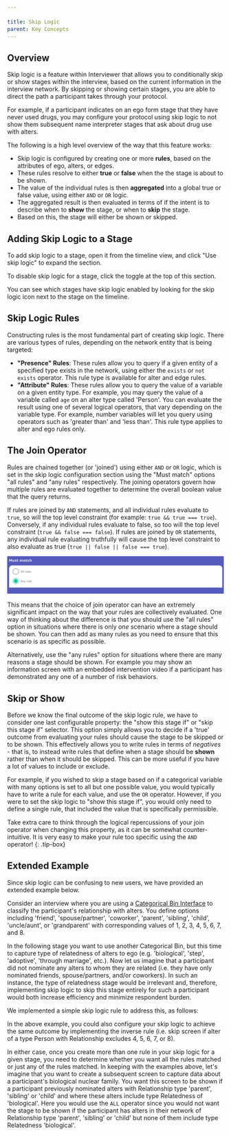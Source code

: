 ```yaml
---

title: Skip Logic
parent: Key Concepts
---
```

## Overview

Skip logic is a feature within Interviewer that allows you to conditionally skip or show stages within the interview, based on the current information in the interview network. By skipping or showing certain stages, you are able to direct the path a participant takes through your protocol.

For example, if a participant indicates on an ego form stage that they have never used drugs, you may configure your protocol using skip logic to not show them subsequent name interpreter stages that ask about drug use with alters.

The following is a high level overview of the way that this feature works:

- Skip logic is configured by creating one or more **rules**, based on the attributes of ego, alters, or edges.
- These rules resolve to either **true** or **false** when the the stage is about to be shown.
- The value of the individual rules is then **aggregated** into a global true or false value, using either `AND` or `OR` logic.
- The aggregated result is then evaluated in terms of if the intent is to describe when to **show** the stage, or when to **skip** the stage.
- Based on this, the stage will either be shown or skipped.

## Adding Skip Logic to a Stage

To add skip logic to a stage, open it from the timeline view, and click "Use skip logic" to expand the section.

[](./assets/img/key-concepts/skip-logic/skip-logic-section.png)

To disable skip logic for a stage, click the toggle at the top of this section.

You can see which stages have skip logic enabled by looking for the skip logic icon next to the stage on the timeline.

[](./assets/img/key-concepts/skip-logic/skip-icon.png)

## Skip Logic Rules

Constructing rules is the most fundamental part of creating skip logic. There are various types of rules, depending on the network entity that is being targeted:

- **"Presence" Rules**: These rules allow you to query if a given entity of a specified type exists in the network, using either the `exists` or `not exists` operator. This rule type is available for alter and edge rules.
- **"Attribute" Rules**: These rules allow you to query the value of a variable on a given entity type. For example, you may query the value of a variable called `age` on an alter type called 'Person'. You can evaluate the result using one of several logical operators, that vary depending on the variable type. For example, number variables will let you query using operators such as 'greater than' and 'less than'. This rule type applies to alter and ego rules only.

## The Join Operator

Rules are chained together (or 'joined') using either `AND` or `OR` logic, which is set in the skip logic configuration section using the "Must match" options "all rules" and "any rules" respectively. The joining operators govern how multiple rules are evaluated together to determine the overall boolean value that the query returns.

If rules are joined by `AND` statements, and all individual rules evaluate to `true`, so will the top level constraint (for example: `true && true === true`). Conversely, if any individual rules evaluate to false, so too will the top level constraint (`true && false === false`). If rules are joined by `OR` statements, any individual rule evaluating truthfully will cause the top level constraint to also evaluate as true (`true || false || false === true`).

![image](/assets/img/key-concepts/skip-logic/must-match.png)

This means that the choice of join operator can have an extremely significant impact on the way that your rules are collectively evaluated. One way of thinking about the difference is that you should use the "all rules" option in situations where there is only *one* scenario where a stage should be shown. You can then add as many rules as you need to ensure that this scenario is as specific as possible.

Alternatively, use the "any rules" option for situations where there are many reasons a stage should be shown. For example you may show an information screen with an embedded intervention video if a participant has demonstrated any one of a number of risk behaviors.

## Skip or Show

Before we know the final outcome of the skip logic rule, we have to consider one last configurable property: the "show this stage if" or "skip this stage if" selector. This option simply allows you to decide if a 'true' outcome from evaluating your rules should cause the stage to be skipped or to be shown. This effectively allows you to write rules in terms of _negatives_ - that is, to instead write rules that define when a stage should be **shown** rather than when it should be skipped. This can be more useful if you have a lot of values to include or exclude.

For example, if you wished to skip a stage based on if a categorical variable with many options is set to all but one possible value, you would typically have to write a rule for each value, and use the `OR` operator. However, if you were to set the skip logic to "show this stage if", you would only need to define a single rule, that included the value that is specifically permissible.

Take extra care to think through the logical repercussions of your join operator when changing this property, as it can be somewhat counter-intuitive. It is very easy to make your rule too specific using the `AND` operator!
{: .tip-box}

## Extended Example

Since skip logic can be confusing to new users, we have provided an extended example below.

Consider an interview where you are using a [Categorical Bin Interface](../../interface-documentation/categorical-bin) to classify the participant's relationship with alters. You define options including 'friend', 'spouse/partner', 'coworker', 'parent', 'sibling', 'child', 'uncle/aunt', or 'grandparent' with corresponding values of 1, 2, 3, 4, 5, 6, 7, and 8.

[](./assets/img/key-concepts/skip-logic/categorical-variable.png)

In the following stage you want to use another Categorical Bin, but this time to capture type of relatedness of alters to ego (e.g. 'biological', 'step', 'adoptive', 'through marriage', etc.). Now let us imagine that a participant did not nominate any alters to whom they are related (i.e. they have only nominated friends, spouse/partners, and/or coworkers). In such an instance, the type of relatedness stage would be irrelevant and, therefore, implementing skip logic to skip this stage entirely for such a participant would both increase efficiency and minimize respondent burden.

We implemented a simple skip logic rule to address this, as follows:

[](./assets/img/key-concepts/skip-logic/example.png)

In the above example, you could also configure your skip logic to achieve the same outcome by implementing the inverse rule (i.e. skip screen if alter of a type Person with Relationship excludes 4, 5, 6, 7, or 8).

In either case, once you create more than one rule in your skip logic for a given stage, you need to determine whether you want all the rules matched or just any of the rules matched. In keeping with the examples above, let's imagine that you want to create a subsequent screen to capture data about a participant's biological nuclear family. You want this screen to be shown if a participant previously nominated alters with Relationship type 'parent', 'sibling' or 'child' and where these alters include type Relatedness of 'biological'. Here you would use the `ALL` operator since you would not want the stage to be shown if the participant has alters in their network of Relationship type 'parent', 'sibling' or 'child' but none of them include type Relatedness 'biological'.
